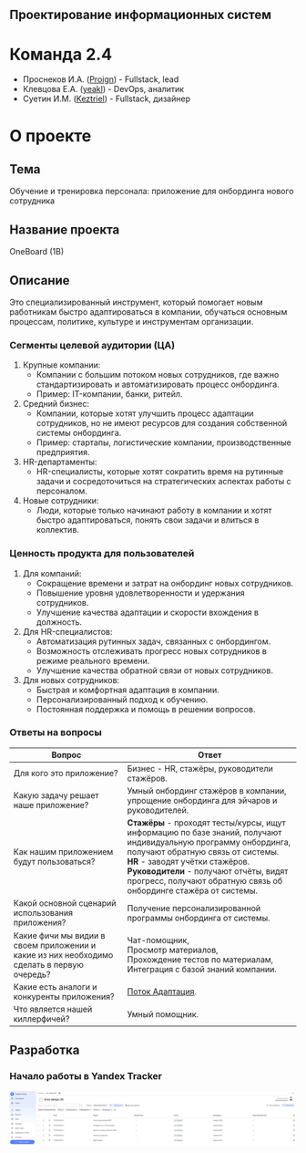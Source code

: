 ## Проектирование информационных систем
# Команда 2.4
- Проснеков И.А. ([Proign](https://github.com/Proign)) - Fullstack, lead
- Клевцова Е.А. ([yeakl](https://github.com/yeakl)) - DevOps, аналитик
- Суетин И.М. ([Keztriel](https://github.com/Keztriel)) - Fullstack, дизайнер

# О проекте
## Тема
Обучение и тренировка персонала: приложение для онбординга нового сотрудника

## Название проекта
OneBoard (1B)

## Описание
Это специализированный инструмент, который помогает новым работникам быстро адаптироваться в компании, обучаться основным процессам, политике, культуре и инструментам организации.

### Сегменты целевой аудитории (ЦА)
1. Крупные компании:
    - Компании с большим потоком новых сотрудников, где важно стандартизировать и автоматизировать процесс онбординга.
    - Пример: IT-компании, банки, ритейл.
2. Средний бизнес:
    - Компании, которые хотят улучшить процесс адаптации сотрудников, но не имеют ресурсов для создания собственной системы онбординга.
    - Пример: стартапы, логистические компании, производственные предприятия.
3.  HR-департаменты:
    - HR-специалисты, которые хотят сократить время на рутинные задачи и сосредоточиться на стратегических аспектах работы с персоналом.
4. Новые сотрудники:
    - Люди, которые только начинают работу в компании и хотят быстро адаптироваться, понять свои задачи и влиться в коллектив.

### Ценность продукта для пользователей
1.	Для компаний:
    -	Сокращение времени и затрат на онбординг новых сотрудников.
    -	Повышение уровня удовлетворенности и удержания сотрудников.
    -	Улучшение качества адаптации и скорости вхождения в должность.
2.	Для HR-специалистов:
    -	Автоматизация рутинных задач, связанных с онбордингом.
    -	Возможность отслеживать прогресс новых сотрудников в режиме реального времени.
    -	Улучшение качества обратной связи от новых сотрудников.
3.	Для новых сотрудников:
    -	Быстрая и комфортная адаптация в компании.
    -	Персонализированный подход к обучению.
    -	Постоянная поддержка и помощь в решении вопросов.

### Ответы на вопросы
| Вопрос | Ответ |
| --- | --- |
| Для кого это приложение? | Бизнес - HR, стажёры, руководители стажёров. |
| Какую задачу решает наше приложение? | Умный онбординг стажёров в компании, упрощение онбординга для эйчаров и руководителей. |
| Как нашим приложением будут пользоваться? | **Стажёры** - проходят тесты/курсы, ищут информацию по базе знаний, получают индивидуальную программу онбординга, получают обратную связь от системы. <br>**HR** - заводят учётки стажёров. <br>**Руководители** - получают отчёты, видят прогресс, получают обратную связь об онбординге стажёра от системы. |
| Какой основной сценарий использования приложения? | Получение персонализированной программы онбординга от системы. |
| Какие фичи мы видии в своем приложении и какие из них необходимо сделать в первую очередь? | Чат-помощник, <br>Просмотр материалов, <br>Прохождение тестов по материалам, <br>Интеграция с базой знаний компании. |
| Какие есть аналоги и конкуренты приложения? | [Поток Адаптация](https://potok.io/onboarding/). |
| Что является нашей киллерфичей? | Умный помощник. |

## Разработка
### Начало работы в Yandex Tracker
![Yandex Tracker](/screenshots/yandex_tracker_start.PNG)
